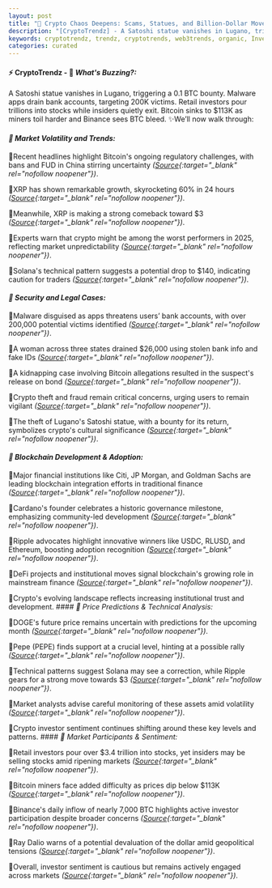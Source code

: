 ```yaml
---
layout: post
title: "🌇 Crypto Chaos Deepens: Scams, Statues, and Billion-Dollar Moves"
description: "[CryptoTrendz] - A Satoshi statue vanishes in Lugano, triggering a 0.1 BTC bounty. Malware apps drain bank accounts, targeting 200K victims. Retail investors pour trillions into stocks while insiders quietly exit. Bitcoin sinks to $113K as miners toil harder and Binance sees BTC bleed."
keywords: cryptotrendz, trendz, cryptotrends, web3trends, organic, Investors, China, PEPE, Ethereum, Market, Bank, BTC, Binance, XRP, Bitcoin, Analyst, Mining
categories: curated
---
```


#### ⚡ CryptoTrendz - 📌 *What's Buzzing?:*

A Satoshi statue vanishes in Lugano, triggering a 0.1 BTC bounty. Malware apps drain bank accounts, targeting 200K victims. Retail investors pour trillions into stocks while insiders quietly exit. Bitcoin sinks to $113K as miners toil harder and Binance sees BTC bleed. ✨We’ll now walk through:


#### *🔖  Market Volatility and Trends:*  

🔹Recent headlines highlight Bitcoin's ongoing regulatory challenges, with bans and FUD in China stirring uncertainty *([Source](https://s.avyag.com/8nfw){:target="_blank" rel="nofollow noopener"})*.  

🔹XRP has shown remarkable growth, skyrocketing 60% in 24 hours *([Source](https://s.avyag.com/z2z7){:target="_blank" rel="nofollow noopener"})*.  

🔹Meanwhile, XRP is making a strong comeback toward $3 *([Source](https://s.avyag.com/jv0k){:target="_blank" rel="nofollow noopener"})*.  

🔹Experts warn that crypto might be among the worst performers in 2025, reflecting market unpredictability *([Source](https://s.avyag.com/bqnx){:target="_blank" rel="nofollow noopener"})*.  

🔹Solana's technical pattern suggests a potential drop to $140, indicating caution for traders *([Source](https://s.avyag.com/oh3w){:target="_blank" rel="nofollow noopener"})*.  

#### *🔖  Security and Legal Cases:*  

🔹Malware disguised as apps threatens users’ bank accounts, with over 200,000 potential victims identified *([Source](https://s.avyag.com/hdg1){:target="_blank" rel="nofollow noopener"})*.  

🔹A woman across three states drained $26,000 using stolen bank info and fake IDs *([Source](https://s.avyag.com/qx8k){:target="_blank" rel="nofollow noopener"})*.  

🔹A kidnapping case involving Bitcoin allegations resulted in the suspect's release on bond *([Source](https://s.avyag.com/t35v){:target="_blank" rel="nofollow noopener"})*.  

🔹Crypto theft and fraud remain critical concerns, urging users to remain vigilant *([Source](https://s.avyag.com/hdg1){:target="_blank" rel="nofollow noopener"})*.  

🔹The theft of Lugano's Satoshi statue, with a bounty for its return, symbolizes crypto's cultural significance *([Source](https://s.avyag.com/c88r){:target="_blank" rel="nofollow noopener"})*.  

#### *🔖  Blockchain Development & Adoption:*  

🔹Major financial institutions like Citi, JP Morgan, and Goldman Sachs are leading blockchain integration efforts in traditional finance *([Source](https://s.avyag.com/4o73){:target="_blank" rel="nofollow noopener"})*.  

🔹Cardano's founder celebrates a historic governance milestone, emphasizing community-led development *([Source](https://s.avyag.com/0wgl){:target="_blank" rel="nofollow noopener"})*.  

🔹Ripple advocates highlight innovative winners like USDC, RLUSD, and Ethereum, boosting adoption recognition *([Source](https://s.avyag.com/eh2s){:target="_blank" rel="nofollow noopener"})*.  

🔹DeFi projects and institutional moves signal blockchain's growing role in mainstream finance *([Source](https://s.avyag.com/4o73){:target="_blank" rel="nofollow noopener"})*.  

🔹Crypto's evolving landscape reflects increasing institutional trust and development. #### *🔖  Price Predictions & Technical Analysis:*  

🔹DOGE's future price remains uncertain with predictions for the upcoming month *([Source](https://s.avyag.com/elhy){:target="_blank" rel="nofollow noopener"})*.  

🔹Pepe (PEPE) finds support at a crucial level, hinting at a possible rally *([Source](https://s.avyag.com/5bqj){:target="_blank" rel="nofollow noopener"})*.  

🔹Technical patterns suggest Solana may see a correction, while Ripple gears for a strong move towards $3 *([Source](https://s.avyag.com/jv0k){:target="_blank" rel="nofollow noopener"})*.  

🔹Market analysts advise careful monitoring of these assets amid volatility *([Source](https://s.avyag.com/oh3w){:target="_blank" rel="nofollow noopener"})*.  

🔹Crypto investor sentiment continues shifting around these key levels and patterns. #### *🔖  Market Participants & Sentiment:*  

🔹Retail investors pour over $3.4 trillion into stocks, yet insiders may be selling stocks amid ripening markets *([Source](https://s.avyag.com/f2om){:target="_blank" rel="nofollow noopener"})*.  

🔹Bitcoin miners face added difficulty as prices dip below $113K *([Source](https://s.avyag.com/6h7j){:target="_blank" rel="nofollow noopener"})*.  

🔹Binance's daily inflow of nearly 7,000 BTC highlights active investor participation despite broader concerns *([Source](https://s.avyag.com/evqs){:target="_blank" rel="nofollow noopener"})*.  

🔹Ray Dalio warns of a potential devaluation of the dollar amid geopolitical tensions *([Source](https://s.avyag.com/nbzs){:target="_blank" rel="nofollow noopener"})*.  

🔹Overall, investor sentiment is cautious but remains actively engaged across markets *([Source](https://s.avyag.com/evqs){:target="_blank" rel="nofollow noopener"})*.